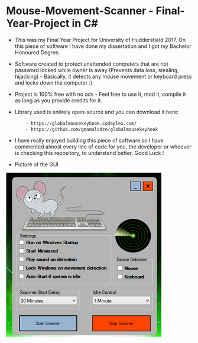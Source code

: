 # Mouse-Movement-Scanner - Final-Year-Project in C#

* This was my Final Year Project for University of Huddersfield 2017. On this piece of software I have done my dissertation and I got my Bachelor Honoured Degree.

* Software created to protect unattended computers that are not password locked while owner is away (Prevents data loss, stealing, hijacking) - Basically, it detects any mouse movement or keyboard press and locks down the computer :)


* Project is 100% free with no ads - Feel free to use it, mod it, compile it as long as you provide credits for it.
* Library used is entirely open-source and you can download it here:

          - https://globalmousekeyhook.codeplex.com/
          - https://github.com/gmamaladze/globalmousekeyhook
   
   
   
* I have really enjoyed building this piece of software so I have commented almost every line of code for you, the developer or whoever is checking this repository, to understand better. Good Luck !
          
          
* Picture of the GUI

![Screenshot](screenshot.PNG)
